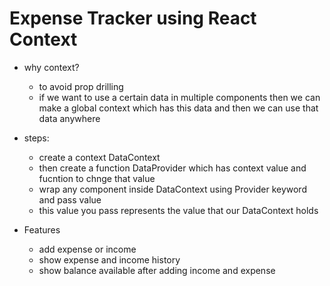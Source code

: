 # Expense Tracker using React Context

- why context?
  - to avoid prop drilling
  - if we want to use a certain data in multiple components then we can make a global context which has this data and then we can use that data anywhere 

- steps:
  - create a context DataContext
  - then create a function DataProvider which has context value and fucntion to chnge that value 
  - wrap any component inside DataContext using Provider keyword and pass value
  - this value you pass represents the value that our DataContext holds

- Features
  - add expense or income
  - show expense and income history
  - show balance available after adding income and expense